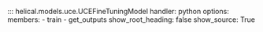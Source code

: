 ::: helical.models.uce.UCEFineTuningModel
    handler: python
    options:
      members:
        - train
        - get_outputs
      show_root_heading: false
      show_source: True